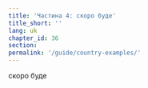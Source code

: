 ```yaml
---
title: 'Частина 4: скоро буде'
title_short: ''
lang: uk
chapter_id: 36
section: 
permalink: '/guide/country-examples/'
---
```


скоро буде
